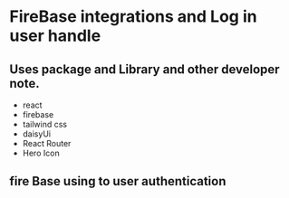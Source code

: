 # FireBase integrations and Log in user handle

## Uses package and Library and other developer note.

- react
- firebase
- tailwind css
- daisyUi
- React Router
- Hero Icon

## fire Base using to user authentication
